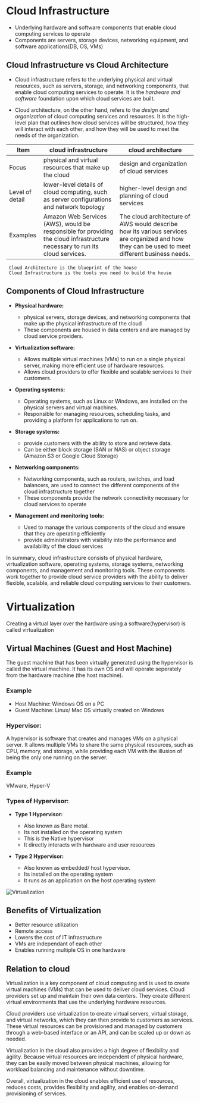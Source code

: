 # Cloud Infrastructure
- Underlying hardware and software components that enable cloud computing services to operate
- Components are servers, storage devices, networking equipment, and software applications(DB, OS, VMs) 

## Cloud Infrastructure vs Cloud Architecture
- Cloud infrastructure refers to the underlying physical and virtual resources, such as servers, storage, and networking components, that enable cloud computing services to operate. It is the *hardware and software* foundation upon which cloud services are built.

- Cloud architecture, on the other hand, refers to the *design and organization* of cloud computing services and resources. It is the high-level plan that outlines how cloud services will be structured, how they will interact with each other, and how they will be used to meet the needs of the organization.

Item |cloud infrastructure |cloud architecture
---| --- |---
Focus | physical and virtual resources that make up the cloud | design and organization of cloud services
Level of detail|lower-level details of cloud computing, such as server configurations and network topology|higher-level design and planning of cloud services
Examples|Amazon Web Services (AWS), would be responsible for providing the cloud infrastructure necessary to run its cloud services.| The cloud architecture of AWS would describe how its various services are organized and how they can be used to meet different business needs.

     Cloud Architecture is the blueprint of the house
     Cloud Infrastructure is the tools you need to build the house
     
## Components of Cloud Infrastructure
- **Physical hardware:** 
   - physical servers, storage devices, and networking components that make up the physical infrastructure of the cloud
   - These components are housed in data centers and are managed by cloud service providers.

- **Virtualization software:** 
   - Allows multiple virtual machines (VMs) to run on a single physical server, making more efficient use of hardware resources. 
   - Allows cloud providers to offer flexible and scalable services to their customers.

- **Operating systems:** 
   - Operating systems, such as Linux or Windows, are installed on the physical servers and virtual machines. 
   - Responsible for managing resources, scheduling tasks, and providing a platform for applications to run on.

- **Storage systems:** 
   - provide customers with the ability to store and retrieve data. 
   - Can be either block storage (SAN or NAS) or object storage (Amazon S3 or Google Cloud Storage)

- **Networking components:** 
   - Networking components, such as routers, switches, and load balancers, are used to connect the different components of the cloud infrastructure together
   - These components provide the network connectivity necessary for cloud services to operate

- **Management and monitoring tools:** 
   - Used to manage the various components of the cloud and ensure that they are operating efficiently
   - provide administrators with visibility into the performance and availability of the cloud services

In summary, cloud infrastructure consists of physical hardware, virtualization software, operating systems, storage systems, networking components, and management and monitoring tools. These components work together to provide cloud service providers with the ability to deliver flexible, scalable, and reliable cloud computing services to their customers.

# Virtualization
Creating a virtual layer over the hardware using a software(hypervisor) is called virtualization


## Virtual Machines (Guest and Host Machine)
The guest machine that has been virtually generated using the hypervisor is called the virtual machine. It has its own OS and will operate seperately from the hardware machine (the host machine). 

### Example 
- Host Machine: Windows OS on a PC
- Guest Machine: Linux/ Mac OS virtually created on Windows

 ### Hypervisor: 
A hypervisor is software that creates and manages VMs on a physical server. It allows multiple VMs to share the same physical resources, such as CPU, memory, and storage, while providing each VM with the illusion of being the only one running on the server.

### Example
VMware, Hyper-V

### Types of Hypervisor:
- **Type 1 Hypervisor:** 
   - Also known as Bare metal.
   - Its not installed on the operating system
   - This is the Native hypervisor
   - It directly interacts with hardware and user resources

- **Type 2 Hypervisor:** 
   - Also known as embedded/ host hypervisor.
   - Its installed on the operating system
   - It runs as an application on the host operating system
   
![Virtualization](https://user-images.githubusercontent.com/128154979/233993775-5c24aef0-5582-4a27-a2df-611fa0b421e8.png)


## Benefits of Virtualization
- Better resource utilization
- Remote access
- Lowers the cost of IT infrastructure
- VMs are independant of each other
- Enables running multiple OS in one hardware

## Relation to cloud
Virtualization is a key component of cloud computing and is used to create virtual machines (VMs) that can be used to deliver cloud services. Cloud providers set up and maintain their own data centers. They create different virtual environments that use the underlying hardware resources. 

Cloud providers use virtualization to create virtual servers, virtual storage, and virtual networks, which they can then provide to customers as services. These virtual resources can be provisioned and managed by customers through a web-based interface or an API, and can be scaled up or down as needed.

Virtualization in the cloud also provides a high degree of flexibility and agility. Because virtual resources are independent of physical hardware, they can be easily moved between physical machines, allowing for workload balancing and maintenance without downtime.

Overall, virtualization in the cloud enables efficient use of resources, reduces costs, provides flexibility and agility, and enables on-demand provisioning of services.





